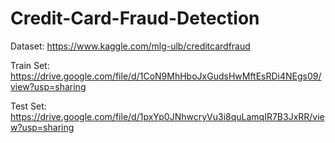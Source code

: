 # Credit-Card-Fraud-Detection

Dataset: https://www.kaggle.com/mlg-ulb/creditcardfraud

Train Set: https://drive.google.com/file/d/1CoN9MhHboJxGudsHwMftEsRDi4NEgs09/view?usp=sharing

Test Set: https://drive.google.com/file/d/1pxYp0JNhwcryVu3i8quLamqIR7B3JxRR/view?usp=sharing
